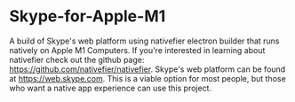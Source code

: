 # Skype-for-Apple-M1
A build of Skype's web platform using nativefier electron builder that runs natively on Apple M1 Computers.
If you're interested in learning about nativefier check out the github page: https://github.com/nativefier/nativefier.
Skype's web platform can be found at https://web.skype.com. This is a viable option for most people, but those who
want a native app experience can use this project. 
